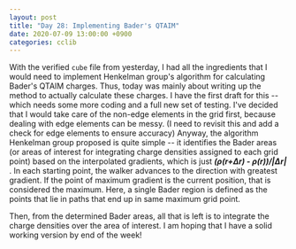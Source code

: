```yaml
---
layout: post
title: "Day 28: Implementing Bader's QTAIM"
date: 2020-07-09 13:00:00 +0900
categories: cclib
---
```


With the verified `cube` file from yesterday, I had all the ingredients that I would need to implement Henkelman group's algorithm for calculating Bader's QTAIM charges. Thus, today was mainly about writing up the method to actually calculate these charges. I have the first draft for this -- which needs some more coding and a full new set of testing. I've decided that I would take care of the non-edge elements in the grid first, because dealing with edge elements can be messy. (I need to revisit this and add a check for edge elements to ensure accuracy) Anyway, the algorithm Henkelman group proposed is quite simple -- it identifies the Bader areas (or areas of interest for integrating charge densities assigned to each grid point) based on the interpolated gradients, which is just ***(&rho;(r+&Delta;r) - &rho;(r\))/|&Delta;r|*** . In each starting point, the walker advances to the direction with greatest gradient. If the point of maximum gradient is the current position, that is considered the maximum. Here, a single Bader region is defined as the points that lie in paths that end up in same maximum grid point.

Then, from the determined Bader areas, all that is left is to integrate the charge densities over the area of interest. I am hoping that I have a solid working version by end of the week!


